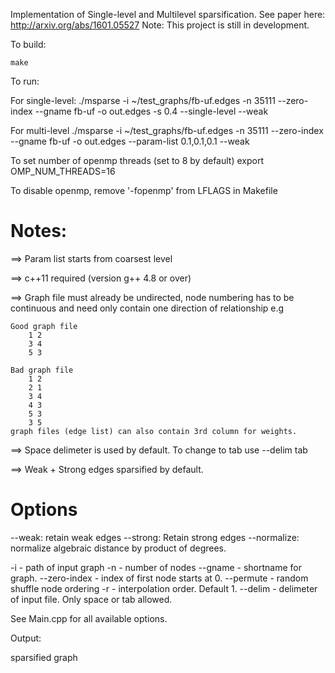 Implementation of Single-level and Multilevel sparsification. See paper here: http://arxiv.org/abs/1601.05527
Note: This project is still in development.

To build:

	make

To run:

For single-level:
	./msparse -i ~/test_graphs/fb-uf.edges -n 35111 --zero-index --gname fb-uf -o out.edges -s 0.4 --single-level --weak

For multi-level
	./msparse -i ~/test_graphs/fb-uf.edges -n 35111 --zero-index --gname fb-uf -o out.edges --param-list 0.1,0.1,0.1 --weak

To set number of openmp threads (set to 8 by default)
	export OMP_NUM_THREADS=16

To disable openmp, remove '-fopenmp' from LFLAGS in Makefile

Notes:
======
==> Param list starts from coarsest level

==> c++11 required (version g++ 4.8 or over)

==> Graph file must already be undirected, node numbering has to be continuous and need only contain one direction of relationship e.g

	Good graph file
		1 2
		3 4
		5 3

	Bad graph file
		1 2
		2 1
		3 4
		4 3
		5 3
		3 5
	graph files (edge list) can also contain 3rd column for weights.

==> Space delimeter is used by default. To change to tab use --delim tab

==> Weak + Strong edges sparsified by default.

Options
=======

--weak: retain weak edges
--strong: Retain strong edges
--normalize: normalize algebraic distance by product of degrees.

-i - path of input graph
-n - number of nodes
--gname - shortname for graph.
--zero-index - index of first node starts at 0.
--permute - random shuffle node ordering
-r -  interpolation order. Default 1.
--delim - delimeter of input file. Only space or tab allowed.

 See Main.cpp for all available options.

 Output:

 sparsified graph
